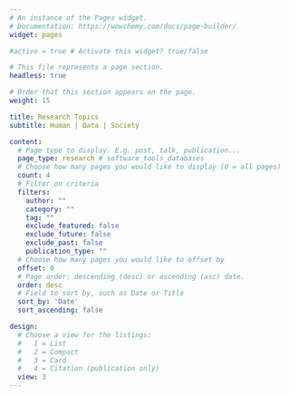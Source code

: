 ```yaml
---
# An instance of the Pages widget.
# Documentation: https://wowchemy.com/docs/page-builder/
widget: pages

#active = true # Activate this widget? true/false

# This file represents a page section.
headless: true

# Order that this section appears on the page.
weight: 15

title: Research Topics
subtitle: Human | Data | Society

content:
  # Page type to display. E.g. post, talk, publication...
  page_type: research # software_tools_databases
  # Choose how many pages you would like to display (0 = all pages)
  count: 4
  # Filter on criteria
  filters:
    author: ""
    category: ""
    tag: ""
    exclude_featured: false
    exclude_future: false
    exclude_past: false
    publication_type: ""
  # Choose how many pages you would like to offset by
  offset: 0
  # Page order: descending (desc) or ascending (asc) date.
  order: desc
  # Field to sort by, such as Date or Title
  sort_by: 'Date'
  sort_ascending: false

design:
  # Choose a view for the listings:
  #   1 = List
  #   2 = Compact
  #   3 = Card
  #   4 = Citation (publication only)
  view: 3
---
```

